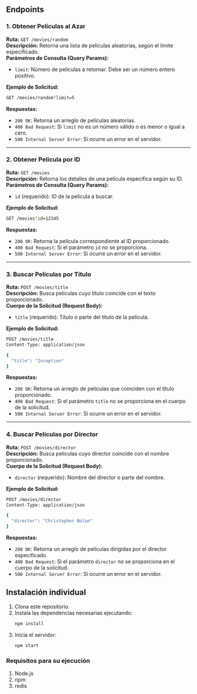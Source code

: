 ## Endpoints

### 1. Obtener Películas al Azar

**Ruta:** `GET /movies/random`  
**Descripción:** Retorna una lista de películas aleatorias, según el límite especificado.  
**Parámetros de Consulta (Query Params):**
- `limit`: Número de películas a retornar. Debe ser un número entero positivo.

**Ejemplo de Solicitud:**
```bash
GET /movies/random?limit=5
```

**Respuestas:**
- `200 OK`: Retorna un arreglo de películas aleatorias.
- `400 Bad Request`: Si `limit` no es un número válido o es menor o igual a cero.
- `500 Internal Server Error`: Si ocurre un error en el servidor.

---

### 2. Obtener Película por ID

**Ruta:** `GET /movies`  
**Descripción:** Retorna los detalles de una película específica según su ID.  
**Parámetros de Consulta (Query Params):**
- `id` (requerido): ID de la película a buscar.

**Ejemplo de Solicitud:**
```bash
GET /movies?id=12345
```

**Respuestas:**
- `200 OK`: Retorna la película correspondiente al ID proporcionado.
- `400 Bad Request`: Si el parámetro `id` no se proporciona.
- `500 Internal Server Error`: Si ocurre un error en el servidor.

---

### 3. Buscar Películas por Título

**Ruta:** `POST /movies/title`  
**Descripción:** Busca películas cuyo título coincide con el texto proporcionado.  
**Cuerpo de la Solicitud (Request Body):**
- `title` (requerido): Título o parte del título de la película.

**Ejemplo de Solicitud:**
```bash
POST /movies/title
Content-Type: application/json

{
  "title": "Inception"
}
```

**Respuestas:**
- `200 OK`: Retorna un arreglo de películas que coinciden con el título proporcionado.
- `400 Bad Request`: Si el parámetro `title` no se proporciona en el cuerpo de la solicitud.
- `500 Internal Server Error`: Si ocurre un error en el servidor.

---

### 4. Buscar Películas por Director

**Ruta:** `POST /movies/director`  
**Descripción:** Busca películas cuyo director coincide con el nombre proporcionado.  
**Cuerpo de la Solicitud (Request Body):**
- `director` (requerido): Nombre del director o parte del nombre.

**Ejemplo de Solicitud:**
```bash
POST /movies/director
Content-Type: application/json

{
  "director": "Christopher Nolan"
}
```

**Respuestas:**
- `200 OK`: Retorna un arreglo de películas dirigidas por el director especificado.
- `400 Bad Request`: Si el parámetro `director` no se proporciona en el cuerpo de la solicitud.
- `500 Internal Server Error`: Si ocurre un error en el servidor.

## Instalación individual

1. Clona este repositorio.
2. Instala las dependencias necesarias ejecutando:
   ```bash
   npm install
   ```
3. Inicia el servidor:
   ```bash
   npm start
   ```

### Requisitos para su ejecución
1. Node.js
2. npm
3. redis